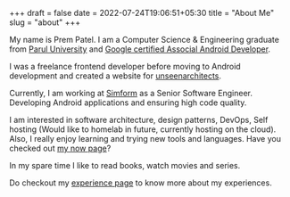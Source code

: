 +++ 
draft = false
date = 2022-07-24T19:06:51+05:30
title = "About Me"
slug = "about" 
+++

My name is Prem Patel. I am a Computer Science & Engineering graduate from [Parul University][pu] and [Google certified Associal Android Developer][aadcertificate].

I was a freelance frontend developer before moving to Android development and created a website for [unseenarchitects](https://unseenarchitects.com).

Currently, I am working at [Simform][simform] as a Senior Software Engineer. Developing Android applications and ensuring high code quality.

I am interested in software architecture, design patterns, DevOps, Self hosting (Would like to homelab in future, currently hosting on the cloud). Also, I really enjoy learning and trying new tools and languages. Have you checked out [my now page][now]?

In my spare time I like to read books, watch movies and series.

Do checkout my [experience page][experience] to know more about my experiences.

[aadcertificate]: https://www.credential.net/33ae4f6b-263d-4e37-99fd-67ea77980443?key=3e751dbe99d00d7dec86173da34a8f3f6cc058cf3832f2d1258694641dfaa002
[pu]: https://paruluniversity.ac.in/
[simform]: https://simform.com/
[now]: /now
[experience]: /experience